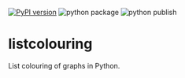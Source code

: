 [![PyPI version](https://badge.fury.io/py/listcolouring.svg)](https://badge.fury.io/py/listcolouring)
![python package](https://github.com/MHenderson/listcolouring/actions/workflows/python-package.yml/badge.svg)
![python publish](https://github.com/MHenderson/listcolouring/actions/workflows/python-publish.yml/badge.svg)

# listcolouring

List colouring of graphs in Python.

